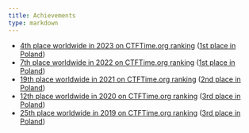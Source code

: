 ```yaml
---
title: Achievements
type: markdown
---
```


* [4th place worldwide in 2023 on CTFTime.org ranking](https://ctftime.org/stats/2023) ([1st place in Poland](https://ctftime.org/stats/2023/PL))
* [7th place worldwide in 2022 on CTFTime.org ranking](https://ctftime.org/stats/2022) ([1st place in Poland](https://ctftime.org/stats/2022/PL))
* [19th place worldwide in 2021 on CTFTime.org ranking](https://ctftime.org/stats/2021) ([2nd place in Poland](https://ctftime.org/stats/2021/PL))
* [12th place worldwide in 2020 on CTFTime.org ranking](https://ctftime.org/stats/2020) ([3rd place in Poland](https://ctftime.org/stats/2020/PL))
* [25th place worldwide in 2019 on CTFTime.org ranking](https://ctftime.org/stats/2019) ([3rd place in Poland](https://ctftime.org/stats/2019/PL))
